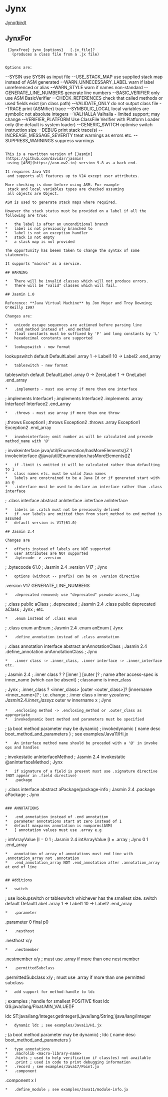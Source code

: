 # Jynx
[Jynx(bird)](https://en.wikipedia.org/wiki/Wryneck)

## JynxFor

```
 {JynxFree} jynx {options}   [.jx_file]? 
   (produces a class file from a .jx file)


Options are:

```
 --SYSIN use SYSIN as input file
 --USE_STACK_MAP use supplied stack map instead of ASM generated
 --WARN_UNNECESSARY_LABEL warn if label unreferenced or alias
 --WARN_STYLE warn if names non-standard
 --GENERATE_LINE_NUMBERS generate line numbers
 --BASIC_VERIFIER only use ASM BasicVerifier
 --CHECK_REFERENCES check that called methods or used fields exist (on class path)
 --VALIDATE_ONLY do not output class file
 --TRACE print (ASMifier) trace
 --SYMBOLIC_LOCAL local variables are symbolic not absolute integers
 --VALHALLA Valhalla - limited support; may change
 --VERIFIER_PLATFORM Use ClassFile Verifier with Platform Loader only (the default is system loader)
 --GENERIC_SWITCH optimise switch instruction size
 --DEBUG print stack trace(s)
 --INCREASE_MESSAGE_SEVERITY treat warnings as errors etc.
 --SUPPRESS_WARNINGS suppress warnings

```

This is a rewritten version of [Jasmin](https://github.com/davidar/jasmin)
 using [ASM](https://asm.ow2.io) version 9.8 as a back end.
 
It requires Java V24
 and supports all features up to V24 except user attributes.

More checking is done before using ASM. For example
 stack and local variables types are checked assuming
 all objects are Object.

ASM is used to generate stack maps where required.

However the stack status must be provided on a label if all the following are true:

*	the label is after an unconditional branch
*	label is not previously branched to
*	label is not an exception handler
*	stack is not empty
*	a stack map is not provided 

The opportunity has beeen taken to change the syntax of some statements.

It supports "macros" as a service.

## WARNING

*	There will be invalid classes which will not produce errors.
*	There will be "valid" classes which will fail.

## Jasmin 1.0

Reference: **Java Virtual Machine** by Jon Meyer and Troy Downing; O'Reilly 1997

Changes are:

*	unicode escape sequences are actioned before parsing line
*	.end_method instead of .end method
*	float constants must be suffixed by 'F' and long constants by 'L'
*	hexadecimal constants are supported

*	lookupswitch - new format
```
lookupswitch default DefaultLabel .array
	1 -> Label1
	10 -> Label2
.end_array
```
*	tableswitch - new format
```
tableswitch default DefaultLabel .array
	0 -> ZeroLabel
	1 -> OneLabel
.end_array
```		
*	.implements - must use array if more than one interface
```
;.implements Interface1
;.implements Interface2
.implements .array
	Interface1
	Interface2
.end_array
```
*	.throws - must use array if more than one throw
```
;.throws Exception1
;.throws Exception2
.throws .array
	Exception1
	Exception2
.end_array
```
*	invokeinterface; omit number as will be calculated and precede method_name with '@'
```
; invokeinterface java/util/Enumeration/hasMoreElements()Z 1
invokeinterface @java/util/Enumeration.hasMoreElements()Z
```
*	if .limit is omitted it will be calculated rather than defaulting to 1
*	class names etc. must be valid Java names
*	labels are constrained to be a Java Id or if generated start with an @
*	.interface must be used to declare an interface rather than .class interface
```
; .class interface abstract anInterface
.interface anInterface
```
*	labels in .catch must not be previously defined
*	if .var labels are omitted then from start_method to end_method is assumed
*	default version is V17(61.0)
  
## Jasmin 2.4

Changes are

*	offsets instead of labels are NOT supported
*	user attributes are NOT supported
*	.bytecode -> .version
```
; .bytecoode 61.0 ; Jasmin 2.4
.version V17 ; Jynx
```
*	options (without -- prefix) can be on .version directive
```
.version V17 GENERATE_LINE_NUMBERS
```
*	.deprecated removed; use "deprecated" pseudo-access_flag
```
; .class public aClass
; .deprecated ; Jasmin 2.4
.class public deprecated aClass ; Jynx
; etc.
```
*	.enum instead of .class enum
```
; .class enum anEnum ; Jasmin 2.4
.enum anEnum [ Jynx
```
*	.define_annotation instead of .class annotation
```
; .class annotation interface abstract anAnnotationClass ; Jasmin 2.4
.define_annotation anAnnotationClass ; Jynx
```
*	.inner class -> .inner_class, .inner interface -> .inner_interface etc.
```
; Jasmin 2.4
; .inner class <access-spec>? <name>? [inner <classname>] [outer <name>]?
;	name after access-spec is inner_name (which can be absent)
;	classname is inner_class

; Jynx
; .inner_class <access-spec>? <inner_class> [outer <outer_class>]? [innername <inner_name>]?
;	i.e. change 
; .inner class x inner y$z outer w ; Jasmin 2.4
.inner_class y$z outer w innername x ; Jynx
```
*	.enclosing method -> .enclosing_method or .outer_class as appropriate
*	invokedynamic boot method and parameters must be specified
```
; (a boot method parameter may be dynamic) 
; invokedynamic { name desc  boot_method_and_parameters }
; see examples/Java11/Hi.jx
```
*	An interface method name should be preceded with a '@' in invoke ops and handles
```
; invokestatic anInterfaceMethod ; Jasmin 2.4
invokestatic @anInterfaceMethod ; Jynx
```
*	if signature of a field is present must use .signature directive (NOT appear in .field directive) 
*	.package
```
; .class interface abstract aPackage/package-info ; Jasmin 2.4
.package aPackage ; Jynx
```

### ANNOTATIONS

*	.end_annotation instead of .end annotation
*	parameter annotations start at zero instead of 1
*	default maxparms annotation is numparms(ASM)
*	[ annotation values must use .array e.g
```
; intArrayValue [I = 0 1 ; Jasmin 2.4
intArrayValue [I = .array ; Jynx
	0
	1
.end_array
```
*	annotation of array of annotations must end line with .annotation_array not .annotation
*	.end_annotation_array NOT .end_annotation after .annotation_array at end of line


## Additions

*	switch
```
; use lookupswitch or tableswitch whichever has the smallest size.
switch default DefaultLabel .array
	1 -> Label1
	10 -> Label2
.end_array
```
*	.parameter
```
.parameter 0 final p0
```
*	.nesthost
```
.nesthost x/y
```
*	.nestmember
```
.nestmember x/y
; must use .array if more than one nest member
```
*	.permittedSubclass
```
.permittedSubclass x/y
; must use .array if more than one permitted subclass
```
*	add support for method-handle to ldc
```
; examples
; handle for smallest POSITIVE float
ldc GS:java/lang/Float.MIN_VALUE()F

ldc ST:java/lang/Integer.getInteger(Ljava/lang/String;)java/lang/Integer

```
*	dynamic ldc ; see examples/Java11/Hi.jx
```
; (a boot method parameter may be dynamic) 
; ldc { name desc boot_method_and_parameters } 
```
*	type_annotations
*	.macrolib <macro-library-name>
*	.hints ; used to help verification if class(es) not available
*	.print ; used in code to print debugging information
*	.record ; see examples/Java17/Point.jx
*	.component
```
.component x I
```
*	.define_module ; see examples/Java11/module-info.jx
